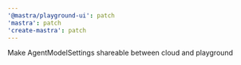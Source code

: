 ```yaml
---
'@mastra/playground-ui': patch
'mastra': patch
'create-mastra': patch
---
```


Make AgentModelSettings shareable between cloud and playground
